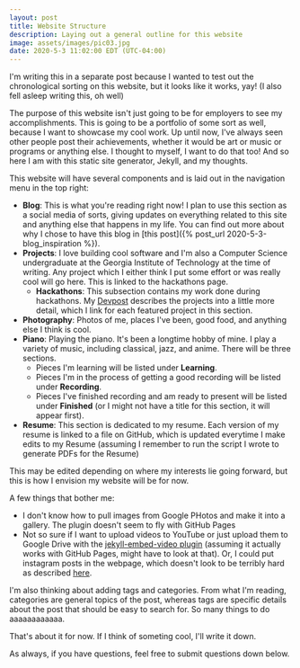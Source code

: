 ```yaml
---
layout: post
title: Website Structure
description: Laying out a general outline for this website
image: assets/images/pic03.jpg
date: 2020-5-3 11:02:00 EDT (UTC-04:00)
---
```


I'm writing this in a separate post because I wanted to test out the chronological sorting on this website, but it looks like it works, yay! (I also fell asleep writing this, oh well)

The purpose of this website isn't just going to be for employers to see my accomplishments. This is going to be a portfolio of some sort as well, because I want to showcase my cool work. Up until now, I've always seen other people post their achievements, whether it would be art or music or programs or anything else. I thought to myself, I want to do that too! And so here I am with this static site generator, Jekyll, and my thoughts.

This website will have several components and is laid out in the navigation menu in the top right:

- **Blog**: This is what you're reading right now! I plan to use this section as a social media of sorts, giving updates on everything related to this site and anything else that happens in my life. You can find out more about why I chose to have this blog in [this post]({% post_url 2020-5-3-blog_inspiration %}).
- **Projects**: I love building cool software and I'm also a Computer Science undergraduate at the Georgia Institute of Technology at the time of writing. Any project which I either think I put some effort or was really cool will go here. This is linked to the hackathons page.
  - **Hackathons**: This subsection contains my work done during hackathons. My [Devpost](https://devpost.com/2019aliu) describes the projects into a little more detail, which I link for each featured project in this section.
- **Photography**:  Photos of me, places I've been, good food, and anything else I think is cool.
- **Piano**: Playing the piano. It's been a longtime hobby of mine. I play a variety of music, including classical, jazz, and anime. There will be three sections.
  - Pieces I'm learning will be listed under __Learning__.
  - Pieces I'm in the process of getting a good recording will be listed under __Recording__.
  - Pieces I've finished recording and am ready to present will be listed under __Finished__ (or I might not have a title for this section, it will appear first).
- **Resume**: This section is dedicated to my resume. Each version of my resume is linked to a file on GitHub, which is updated everytime I make edits to my Resume (assuming I remember to run the script I wrote to generate PDFs for the Resume)

This may be edited depending on where my interests lie going forward, but this is how I envision my website will be for now.

A few things that bother me:

- I don't know how to pull images from Google PHotos and make it into a gallery. The plugin doesn't seem to fly with GitHub Pages
- Not so sure if I want to upload videos to YouTube or just upload them to Google Drive with the [jekyll-embed-video plugin](https://github.com/nathancy/jekyll-embed-video#embed-google-drive) (assuming it actually works with GitHub Pages, might have to look at that). Or, I could put instagram posts in the webpage, which doesn't look to be terribly hard as described [here](https://millarian.com/code/adding-an-instagram-feed-to-jekyll/).

I'm also thinking about adding tags and categories. From what I'm reading, categories are general topics of the post, whereas tags are specific details about the post that should be easy to search for. So many things to do aaaaaaaaaaaa.

That's about it for now. If I think of someting cool, I'll write it down.

As always, if you have questions, feel free to submit questions down below.

